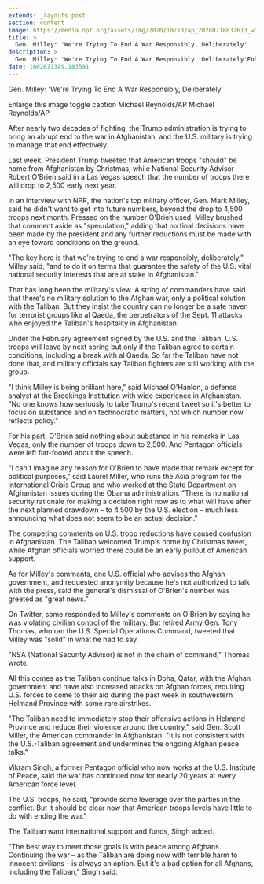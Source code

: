 ```yaml
--- 
extends: _layouts.post 
section: content 
image: https://media.npr.org/assets/img/2020/10/13/ap_20280718832613_wide-93600898d5b0aefc28612a13ea6de3dbac4c30d3.jpg?s=1400 
title: > 
  Gen. Milley: 'We're Trying To End A War Responsibly, Deliberately' 
description: > 
  Gen. Milley: 'We're Trying To End A War Responsibly, Deliberately'Enlarge this image toggle caption Michael Reynolds/AP Michael Reynolds/APAfter nearly two decades of fighting, the Trump administration is trying to bring an abrupt end to the war in Afghanistan, and the U.S. military is trying to manage that end effectively."The key here is that we're trying to end a war responsibly, deliberately," Milley said, "and to do it on terms that guarantee the safety of the U.S. vital national security interests that are at stake in Afghanistan."A string of commanders have said that there's no military solution to the Afghan war, only a political solution with the Taliban.But it should be clear now that American troops levels have little to do with ending the war."Continuing the war – as the Taliban are doing now with terrible harm to innocent civilians – is always an option. 
date: 1602671349.183591 
--- 
```

Gen. Milley: 'We're Trying To End A War Responsibly, Deliberately'

Enlarge this image toggle caption Michael Reynolds/AP Michael Reynolds/AP

After nearly two decades of fighting, the Trump administration is trying to bring an abrupt end to the war in Afghanistan, and the U.S. military is trying to manage that end effectively.

Last week, President Trump tweeted that American troops "should" be home from Afghanistan by Christmas, while National Security Advisor Robert O'Brien said in a Las Vegas speech that the number of troops there will drop to 2,500 early next year.

In an interview with NPR, the nation's top military officer, Gen. Mark Milley, said he didn't want to get into future numbers, beyond the drop to 4,500 troops next month. Pressed on the number O'Brien used, Milley brushed that comment aside as "speculation," adding that no final decisions have been made by the president and any further reductions must be made with an eye toward conditions on the ground.

"The key here is that we're trying to end a war responsibly, deliberately," Milley said, "and to do it on terms that guarantee the safety of the U.S. vital national security interests that are at stake in Afghanistan."

That has long been the military's view. A string of commanders have said that there's no military solution to the Afghan war, only a political solution with the Taliban. But they insist the country can no longer be a safe haven for terrorist groups like al Qaeda, the perpetrators of the Sept. 11 attacks who enjoyed the Taliban's hospitality in Afghanistan.

Under the February agreement signed by the U.S. and the Taliban, U.S. troops will leave by next spring but only if the Taliban agree to certain conditions, including a break with al Qaeda. So far the Taliban have not done that, and military officials say Taliban fighters are still working with the group.

"I think Milley is being brilliant here," said Michael O'Hanlon, a defense analyst at the Brookings Institution with wide experience in Afghanistan. "No one knows how seriously to take Trump's recent tweet so it's better to focus on substance and on technocratic matters, not which number now reflects policy."

For his part, O'Brien said nothing about substance in his remarks in Las Vegas, only the number of troops down to 2,500. And Pentagon officials were left flat-footed about the speech.

"I can't imagine any reason for O'Brien to have made that remark except for political purposes," said Laurel Miller, who runs the Asia program for the International Crisis Group and who worked at the State Department on Afghanistan issues during the Obama administration. "There is no national security rationale for making a decision right now as to what will have after the next planned drawdown – to 4,500 by the U.S. election – much less announcing what does not seem to be an actual decision."

The competing comments on U.S. troop reductions have caused confusion in Afghanistan. The Taliban welcomed Trump's home by Christmas tweet, while Afghan officials worried there could be an early pullout of American support.

As for Milley's comments, one U.S. official who advises the Afghan government, and requested anonymity because he's not authorized to talk with the press, said the general's dismissal of O'Brien's number was greeted as "great news."

On Twitter, some responded to Milley's comments on O'Brien by saying he was violating civilian control of the military. But retired Army Gen. Tony Thomas, who ran the U.S. Special Operations Command, tweeted that Milley was "solid" in what he had to say.

"NSA (National Security Advisor) is not in the chain of command," Thomas wrote.

All this comes as the Taliban continue talks in Doha, Qatar, with the Afghan government and have also increased attacks on Afghan forces, requiring U.S. forces to come to their aid during the past week in southwestern Helmand Province with some rare airstrikes.

"The Taliban need to immediately stop their offensive actions in Helmand Province and reduce their violence around the country," said Gen. Scott Miller, the American commander in Afghanistan. "It is not consistent with the U.S.-Taliban agreement and undermines the ongoing Afghan peace talks."

Vikram Singh, a former Pentagon official who now works at the U.S. Institute of Peace, said the war has continued now for nearly 20 years at every American force level.

The U.S. troops, he said, "provide some leverage over the parties in the conflict. But it should be clear now that American troops levels have little to do with ending the war."

The Taliban want international support and funds, Singh added.

"The best way to meet those goals is with peace among Afghans. Continuing the war – as the Taliban are doing now with terrible harm to innocent civilians – is always an option. But it's a bad option for all Afghans, including the Taliban," Singh said.